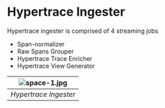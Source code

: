 # Hypertrace Ingester

Hypertrace ingester is comprised of 4 streaming jobs
- Span-normalizer
- Raw Spans Grouper
- Hypertrace Trace Enricher
- Hypertrace View Generator

| ![space-1.jpg](https://imagizer.imageshack.com/v2/xq90/923/UZhzhg.png) | 
|:--:| 
| *Hypertrace Ingester* |


